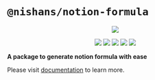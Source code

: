 # `@nishans/notion-formula`

<p align="center">
  <img src="https://github.com/Devorein/Nishan/blob/master/packages/notion-formula/docs/static/img/logo.svg">
</p>

<p align="center">
  <img src="https://img.shields.io/bundlephobia/minzip/@nishans/notion-formula?label=minzipped&style=flat"/>
  <img src="https://img.shields.io/npm/dw/@nishans/notion-formula?style=flat"/>
  <img src="https://img.shields.io/github/issues/devorein/nishan/@nishans/notion-formula"/>
  <img src="https://img.shields.io/npm/v/@nishans/notion-formula"/>
  <img src="https://img.shields.io/codecov/c/github/devorein/Nishan?flag=notion_formula"/>
</p>

**A package to generate notion formula with ease**

Please visit [documentation](https://nishans-notion-formula.netlify.app/) to learn more.